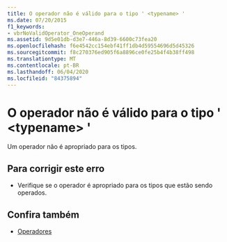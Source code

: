 ```yaml
---
title: O operador não é válido para o tipo ' <typename> '
ms.date: 07/20/2015
f1_keywords:
- vbrNoValidOperator_OneOperand
ms.assetid: 9d5e01db-d3e7-446a-8d39-6600c73fea20
ms.openlocfilehash: f6e4542cc154ebf41ff1db4d59554696d5d45326
ms.sourcegitcommit: f8c270376ed905f6a8896ce0fe25b4f4b38ff498
ms.translationtype: MT
ms.contentlocale: pt-BR
ms.lasthandoff: 06/04/2020
ms.locfileid: "84375894"
---
```

# <a name="operator-is-not-valid-for-type-typename"></a>O operador não é válido para o tipo ' \<typename> '
Um operador não é apropriado para os tipos.  
  
## <a name="to-correct-this-error"></a>Para corrigir este erro  
  
- Verifique se o operador é apropriado para os tipos que estão sendo operados.  
  
## <a name="see-also"></a>Confira também

- [Operadores](../language-reference/operators/index.md)

